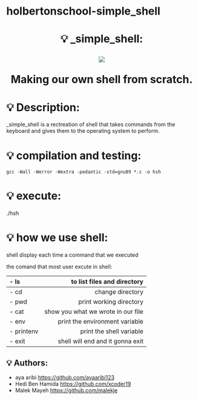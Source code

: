 # holbertonschool-simple_shell

<h1 align="center">
    💡 _simple_shell:
<p align="center">
	<img src = 1_lqEaA1-6gGQhdLS3k8X0xw (3)>
    </p>

Making our own shell from scratch. 

# 💡 Description:

_simple_shell is a rectreation of shell that takes commands from the keyboard 
and gives them to the operating system to perform.

# 💡 compilation and testing:

```{r mon_bloc, echo = FALSE, WARNING = TRUE}
gcc -Wall -Werror -Wextra -pedantic -std=gnu89 *.c -o hsh
```

# 💡 execute:

./hsh

# 💡 how we use shell:

shell display each time a command that we executed

 the comand that most user excute in shell:          

|- ls        |to list files and directory            |
| :--------- | ------------------------------------: |
|- cd        | change directory                      |
|- pwd       | print working directory               |
|- cat       | show you what we wrote in our file    |
|- env       | print the environment variable        |
|- printenv  | print the shell variable              |
|- exit      | shell will end and it gonna exit      |

## 💡 Authors:

* aya aribi <https://github.com/ayaaribi123>
* Hedi Ben Hamida <https://github.com/xcoder19>
* Malek Mayeh <https://github.com/malekje>
